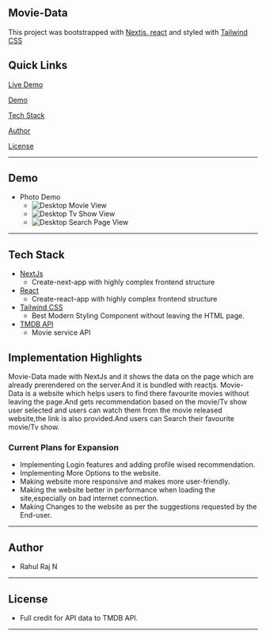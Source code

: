 ## Movie-Data

This project was bootstrapped with [Nextjs](https://nextjs.org),[ react](https://github.com/facebook/create-react-app) and styled with [Tailwind CSS](https://tailwindcss.com/)

## Quick Links

[Live Demo](https://movie-house-ruddy.vercel.app/)

[Demo](#Demo)

[Tech Stack](#tech-stack)

[Author](#author)

[License](#license)

---

## Demo

- Photo Demo
  - ![Desktop Movie View](https://user-images.githubusercontent.com/88202340/148400554-ed43109f-d4bf-41ad-ac97-f0bec01811a0.png)
  - ![Desktop Tv Show View](https://user-images.githubusercontent.com/88202340/148400693-61cfac78-657c-4290-88e5-b9913ae69575.png)
  - ![Desktop Search Page View](https://user-images.githubusercontent.com/88202340/148400788-79612218-bdac-4bab-a155-1f509f785f68.png)

---

## Tech Stack

- [NextJs](https://nextjs.org)
  - Create-next-app with highly complex frontend structure
- [React](https://reactjs.org)
  - Create-react-app with highly complex frontend structure
- [Tailwind CSS](https://tailwindcss.com/)
  - Best Modern Styling Component without leaving the HTML page.
- [TMDB API](https://www.themoviedb.org/?language=en-US)
  - Movie service API

## Implementation Highlights
 Movie-Data made with NextJs and it shows the data on the page which are already prerendered on the server.And it is bundled with reactjs.
 Movie-Data is a website which helps users to find there favourite movies without leaving the page.And gets recommendation based on the movie/Tv show user selected and users can watch them from the movie released website,the link is also provided.And users can Search their favourite movie/Tv show.

### Current Plans for Expansion

- Implementing Login features and adding profile wised recommendation.
- Implementing More Options to the website.
- Making website more responsive and makes more user-friendly.
- Making the website better in performance when loading the site,especially on bad internet connection.
- Making Changes to the website as per the suggestions requested by the End-user.

---

## Author

- Rahul Raj N

---

## License

- Full credit for API data to TMDB API.

---
